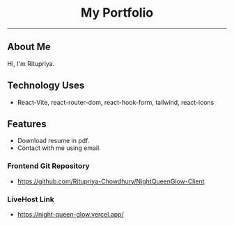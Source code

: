 <div align="center">
  <h1>My Portfolio</h1>
</div>

---

## About Me
Hi, I'm Ritupriya.

## Technology Uses

- React-Vite, react-router-dom, react-hook-form, tailwind, react-icons 

## Features
- Download resume in pdf.
- Contact with me using email.

### Frontend Git Repository
-  https://github.com/Ritupriya-Chowdhury/NightQueenGlow-Client


### LiveHost Link
-  https://night-queen-glow.vercel.app/
